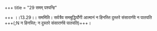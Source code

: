 +++
title = "29 समम् पश्यन्हि"

+++
।।13.29।। सममिति। सर्वत्रैव समबुद्धिर्योगी आत्मानं न हिनस्ति दुस्तरे
संसारार्णवे न पातयति +++(;N न हिनस्ति; न दुस्तरे संसारार्णवे पातयति)+++।
